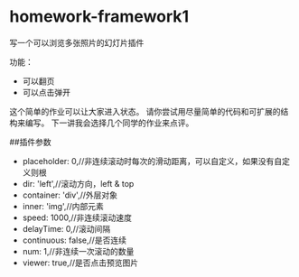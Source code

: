 # homework-framework1
写一个可以浏览多张照片的幻灯片插件

功能：
* 可以翻页
* 可以点击弹开

这个简单的作业可以让大家进入状态。
请你尝试用尽量简单的代码和可扩展的结构来编写。
下一讲我会选择几个同学的作业来点评。

##插件参数

* placeholder: 0,//非连续滚动时每次的滑动距离，可以自定义，如果没有自定义则根
* dir: 'left',//滚动方向，left & top
* container: 'div',//外层对象
* inner: 'img',//内部元素
* speed: 1000,//非连续滚动速度
* delayTime: 0,//滚动间隔
* continuous: false,//是否连续
* num: 1,//非连续一次滚动的数量
* viewer: true,//是否点击预览图片
